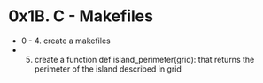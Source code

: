 # 0x1B. C - Makefiles

* 0 - 4. create a makefiles
* 5. create a function def island_perimeter(grid): that returns the perimeter of the island described in grid
